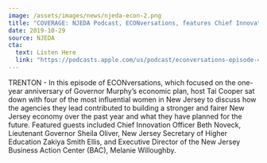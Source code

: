 ```yaml
---
image: /assets/images/news/njeda-econ-2.png
title: "COVERAGE: NJEDA Podcast, ECONversations, features Chief Innovation Officer Beth Noveck"
date: 2019-10-29
source: NJEDA
cta:
  text: Listen Here
  link: "https://podcasts.apple.com/us/podcast/econversations-episode-4-economic-plan-one-year-anniversary/id1479092247?i=1000455390823"
---
```


TRENTON - In this episode of ECONversations, which focused on the one-year anniversary of Governor Murphy’s economic plan, host Tai Cooper sat down with four of the most influential women in New Jersey to discuss how the agencies they lead contributed to building a stronger and fairer New Jersey economy over the past year and what they have planned for the future. Featured guests included Chief Innovation Officer Beth Noveck, Lieutenant Governor Sheila Oliver, New Jersey Secretary of Higher Education Zakiya Smith Ellis, and Executive Director of the New Jersey Business Action Center (BAC), Melanie Willoughby.
